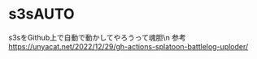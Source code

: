 # s3sAUTO
s3sをGithub上で自動で動かしてやろうって魂胆\n
参考
https://unyacat.net/2022/12/29/gh-actions-splatoon-battlelog-uploder/
